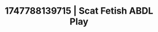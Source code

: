 ---
categories:
- AI lover POV
- Self-pleasure
- Office affair
- Lace and desire
- Soft spanking
image: /assets/images/1747788139715.jpg
layout: post
seo:
  description: Featured content with high-quality Scat Fetish, ABDL Play. HD images
    available.
  keywords: Scat Fetish, ABDL Play
  og_image: /assets/images/1747788139715.jpg
  schema_type: VisualArtwork
tags:
- ABDL Play
- Scat Fetish
- '#1747788139715'
title: 1747788139715 | Scat Fetish ABDL Play
---
